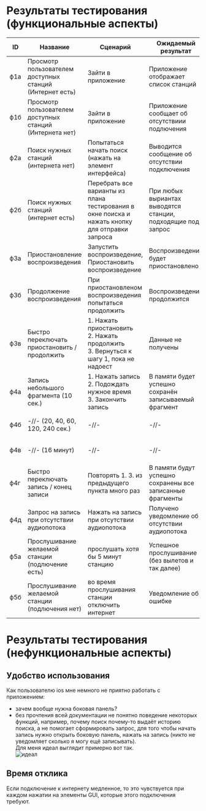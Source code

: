 # Результаты тестирования (функциональные аспекты)
| ID | Название | Сценарий | Ожидаемый результат | Фактический результат | Оценка |
|---|---|---|---|---|---|
| ф1а  | Просмотр пользователем доступных станций (Интернет есть) | Зайти в приложение | Приложение отображает список станций | Данные не получены | Тест не пройден |  
| ф1б  | Просмотр пользователем доступных станций (Интернета нет)  | Зайти в приложение | Приложение сообщает об отсутствиии подлючения | Уведомление получено | Тест пройден |  
| ф2а  | Поиск нужных станций (интернета нет)  | Попытаться начать поиск (нажать на элемент интерфейса) | Выводится сообщение об отсутствии подключения | Уведомление получено | Тест пройден |  
| ф2б  | Поиск нужных станций (интернет есть)  | Перебрать все варианты из плана тестирования в окне поиска и нажать кнопку для отправки запроса | При любых выриантах выводятся станции, подходящие под запрос  | Данные не получены | Тест не пройден |  
| ф3а  | Приостановление воспроизведения  | Запустить воспроизведение, Приостановить воспроизведение | Воспроизведение будет приостановлено  | Невозможножно проверить из-за пункта ф3б  | Тест не пройден |  
| ф3б  | Продолжение воспроизведения | При приостановленом воспроизведения попытаться продолжить | Воспроизведение продолжится  | Данные не получены  | Тест не пройден |  
| ф3в  | Быстро переключать приостановить / продолжить | 1. Нажать приостановить<br>   2. Нажать продолжить<br>  3. Вернуться к шагу 1, пока не надоест<br> | Данные не получены | Тест не пройден |  
| ф4а  | Запись небольшого фрагмента (10 cек.) | 1. Нажать запись<br>  2. Подождать нужное время<br>  3. Закончить запись<br>  | В памяти будет успешно сохранён записываемый фрагмент  | Из-за ф3б невозможно проверить | Тест не пройден |  
| ф4б  | -//- (20, 40, 60, 120, 240 сек.)  | -//- | -//- |  Из-за ф3б невозможно проверить | Тест не пройден |  
| ф4в  | -//- (16 минут) | -//-  | -//- | Из-за ф3б невозможно проверить | Тест не пройден |  
| ф4г  | Быстро переключать запись / конец записи  | Повторять 1. 3. из предыдущего пункта много раз | В памяти будут успешно сохранены все записанные фрагменты | Из-за ф3б невозможно проверить | Тест не пройден |   
| ф4д  | Запрос на запись при отсутствии аудиопотока  | Нажать на запись при отсутствии аудиопотока | Получено уведомление об отсутствии аудиопотока | Уведомление получено | Тест пройден |   
| ф5а  | Прослушивание желаемой станции (подлючение есть) | прослушать хотя бы 5 минут станцию | Успешное прослушивание (без вылетов и так далее) | Аудипоток не воспроизводится | Тест не пройден |  
| ф5б  | Прослушивание желаемой станции (подлючения нет) | во время прослушивания станции отключить интернет | Уведомление об ошибке | Получено уведомление об ошибке | Тест пройден |  

# Результаты тестирования (нефункциональные аспекты)
## Удобство использования  
Как пользователю ios мне немного не приятно работать с приложением:
* зачем вообще нужна боковая панель? 
* без прочтения всей документации не понятно поведение некоторых функций, например, почему поиск почему-то выдаёт историю поиска, а не помогает сформировать запрос, для того чтобы начать запись нужно открыть боковую панель, нажать на запись (никто не уведомляет сколько я могу ещё записывать).  
Для меня идеал выглядит примерно вот так.  
![идеал](https://www.sketchappsources.com/resources/source-image/apple-music-app-template.png)
## Время отклика  
Если подключение к интернету медленное, то это чувствуется при каждом нажатии на элементы GUI, которые этого подключения требуют.


